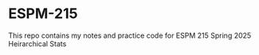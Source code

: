 # ESPM-215

This repo contains my notes and practice code for ESPM 215 Spring 2025 Heirarchical Stats
